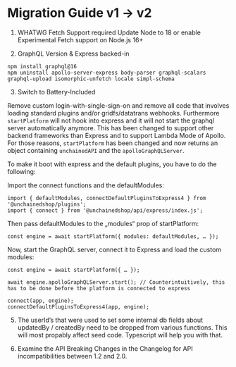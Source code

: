 # Migration Guide v1 -> v2

1. WHATWG Fetch Support required
Update Node to 18 or enable Experimental Fetch support on Node.js 16+

2. GraphQL Version & Express backed-in
```
npm install graphql@16
npm uninstall apollo-server-express body-parser graphql-scalars graphql-upload isomorphic-unfetch locale simpl-schema
```

3. Switch to Battery-Included

Remove custom login-with-single-sign-on and remove all code that involves loading standard plugins and/or gridfs/datatrans webhooks. Furthermore `startPlatform` will not hook into express and it will not start the graphql server automatically anymore. This has been changed to support other backend frameworks than Express and to support Lambda Mode of Apollo. For those reasons, `startPlatform` has been changed and now returns an object containing `unchainedAPI` and the `apolloGraphQLServer`.

To make it boot with express and the default plugins, you have to do the following:

Import the connect functions and the defaultModules:

```
import { defaultModules, connectDefaultPluginsToExpress4 } from '@unchainedshop/plugins';
import { connect } from '@unchainedshop/api/express/index.js';
```

Then pass defaultModules to the „modules“ prop of startPlatform:

```
const engine = await startPlatform({ modules: defaultModules, … });
```

Now, start the GraphQL server, connect it to Express and load the custom modules:

```
const engine = await startPlatform({ … });

await engine.apolloGraphQLServer.start(); // Counterintuitively, this has to be done before the platform is connected to express
  
connect(app, engine);
connectDefaultPluginsToExpress4(app, engine);
```

5. The userId’s that were used to set some internal db fields about updatedBy / createdBy need to be dropped from various functions. This will most propably affect seed code. Typescript will help you with that.

6. Examine the API Breaking Changes in the Changelog for API incompatibilities between 1.2 and 2.0.
